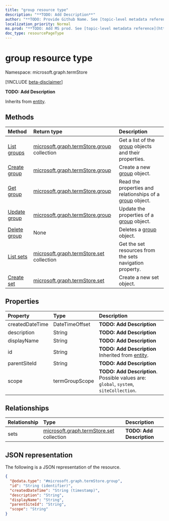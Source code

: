 ```yaml
---
title: "group resource type"
description: "**TODO: Add Description**"
author: "**TODO: Provide Github Name. See [topic-level metadata reference](https://msgo.azurewebsites.net/add/document/guidelines/metadata.html#topic-level-metadata)**"
localization_priority: Normal
ms.prod: "**TODO: Add MS prod. See [topic-level metadata reference](https://msgo.azurewebsites.net/add/document/guidelines/metadata.html#topic-level-metadata)**"
doc_type: resourcePageType
---
```


# group resource type

Namespace: microsoft.graph.termStore

[!INCLUDE [beta-disclaimer](../../includes/beta-disclaimer.md)]

**TODO: Add Description**


Inherits from [entity](../resources/termstore-entity.md).

## Methods
|Method|Return type|Description|
|:---|:---|:---|
|[List groups](../api/termstore-group-list.md)|[microsoft.graph.termStore.group](../resources/termstore-group.md) collection|Get a list of the [group](../resources/termstore-group.md) objects and their properties.|
|[Create group](../api/termstore-group-create.md)|[microsoft.graph.termStore.group](../resources/termstore-group.md)|Create a new [group](../resources/termstore-group.md) object.|
|[Get group](../api/termstore-group-get.md)|[microsoft.graph.termStore.group](../resources/termstore-group.md)|Read the properties and relationships of a [group](../resources/termstore-group.md) object.|
|[Update group](../api/termstore-group-update.md)|[microsoft.graph.termStore.group](../resources/termstore-group.md)|Update the properties of a [group](../resources/termstore-group.md) object.|
|[Delete group](../api/termstore-group-delete.md)|None|Deletes a [group](../resources/termstore-group.md) object.|
|[List sets](../api/termstore-group-list-sets.md)|[microsoft.graph.termStore.set](../resources/termstore-set.md) collection|Get the set resources from the sets navigation property.|
|[Create set](../api/termstore-group-post-sets.md)|[microsoft.graph.termStore.set](../resources/termstore-set.md)|Create a new set object.|

## Properties
|Property|Type|Description|
|:---|:---|:---|
|createdDateTime|DateTimeOffset|**TODO: Add Description**|
|description|String|**TODO: Add Description**|
|displayName|String|**TODO: Add Description**|
|id|String|**TODO: Add Description** Inherited from [entity](../resources/termstore-entity.md).|
|parentSiteId|String|**TODO: Add Description**|
|scope|termGroupScope|**TODO: Add Description**. Possible values are: `global`, `system`, `siteCollection`.|

## Relationships
|Relationship|Type|Description|
|:---|:---|:---|
|sets|[microsoft.graph.termStore.set](../resources/termstore-set.md) collection|**TODO: Add Description**|

## JSON representation
The following is a JSON representation of the resource.
<!-- {
  "blockType": "resource",
  "keyProperty": "id",
  "@odata.type": "microsoft.graph.termStore.group",
  "baseType": "microsoft.graph.entity",
  "openType": false
}
-->
``` json
{
  "@odata.type": "#microsoft.graph.termStore.group",
  "id": "String (identifier)",
  "createdDateTime": "String (timestamp)",
  "description": "String",
  "displayName": "String",
  "parentSiteId": "String",
  "scope": "String"
}
```

